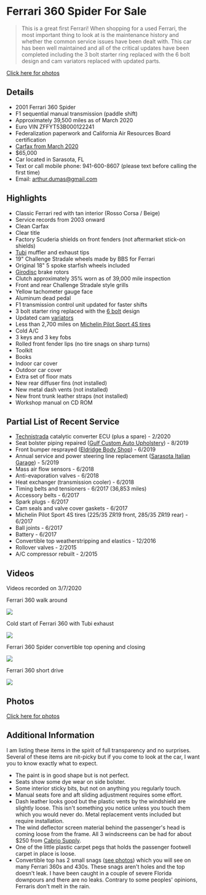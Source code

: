 # Ferrari 360 Spider For Sale

> This is a great first Ferrari! When shopping for a used Ferrari, the most important thing to look at is the maintenance history and whether the common service issues have been dealt with. This car has been well maintained and all of the critical updates have been completed including the 3 bolt starter ring replaced with the 6 bolt design and cam variators replaced with updated parts.

[Click here for photos](https://drive.google.com/drive/folders/1pHHpTnUoHpVyuHNxkVJY5SI1nRhGxGY_?usp=sharing)

## Details

- 2001 Ferrari 360 Spider
- F1 sequential manual transmission (paddle shift)
- Approximately 39,500 miles as of March 2020
- Euro VIN ZFFYT53B000122241
- Federalization paperwork and California Air Resources Board certification
- [Carfax from March 2020](https://drive.google.com/file/d/1A6mxrPsFq5bFn9JjkoczySHgSviKQSPN/view?usp=sharing)
- $65,000
- Car located in Sarasota, FL
- Text or call mobile phone: 941-600-8607 (please text before calling the first time)
- Email: <arthur.dumas@gmail.com>

## Highlights

- Classic Ferrari red with tan interior (Rosso Corsa / Beige)
- Service records from 2003 onward
- Clean Carfax
- Clear title
- Factory Scuderia shields on front fenders (not aftermarket stick-on shields)
- [Tubi](https://www.tubistyle.it/ferrari-360-modena-spider-challenge-stradale-exhaust-system/?lang=en) muffler and exhaust tips
- 19" Challenge Stradale wheels made by BBS for Ferrari
- Original 18" 5 spoke starfish wheels included
- [Girodisc](https://www.girodisc.com/Rotors_c_495.html) brake rotors
- Clutch approximately 35% worn as of 39,000 mile inspection
- Front and rear Challenge Stradale style grills
- Yellow tachometer gauge face
- Aluminum dead pedal
- F1 transmission control unit updated for faster shifts
- 3 bolt starter ring replaced with the [6 bolt](https://aldousvoice.com/2012/11/29/ferrari-starter-360-ring-gear-update/) design
- Updated cam [variators](https://aldousvoice.com/2013/01/23/ferrari-360-phase-variator/)
- Less than 2,700 miles on [Michelin Pilot Sport 4S tires](https://www.michelinman.com/tires/pilot/pilot-sport-4s.html)
- Cold A/C
- 3 keys and 3 key fobs
- Rolled front fender lips (no tire snags on sharp turns)
- Toolkit
- Books
- Indoor car cover
- Outdoor car cover
- Extra set of floor mats
- New rear diffuser fins (not installed)
- New metal dash vents (not installed)
- New front trunk leather straps (not installed)
- Workshop manual on CD ROM

## Partial List of Recent Service

- [Technistrada](https://technistrada.com/) catalytic converter ECU (plus a spare) - 2/2020
- Seat bolster piping repaired ([Gulf Custom Auto Upholstery](https://www.facebook.com/GulfCustomAuto)) - 8/2019
- Front bumper resprayed ([Eldridge Body Shop](https://eldridgebodyshop.com/)) - 6/2019
- Annual service and power steering line replacement ([Sarasota Italian Garage](https://www.sarasotaitaliangarage.com/)) - 5/2019
- Mass air flow sensors - 6/2018
- Anti-evaporation valves - 6/2018
- Heat exchanger (transmission cooler) - 6/2018
- Timing belts and tensioners - 6/2017 (36,853 miles)
- Accessory belts - 6/2017
- Spark plugs - 6/2017
- Cam seals and valve cover gaskets - 6/2017
- Michelin Pilot Sport 4S tires (225/35 ZR19 front, 285/35 ZR19 rear) - 6/2017
- Ball joints - 6/2017
- Battery - 6/2017
- Convertible top weatherstripping and elastics - 12/2016
- Rollover valves - 2/2015
- A/C compressor rebuilt - 2/2015

## Videos

Videos recorded on 3/7/2020

Ferrari 360 walk around

[![](http://img.youtube.com/vi/qzNCOGe2J0o/0.jpg)](http://www.youtube.com/watch?v=qzNCOGe2J0o "Ferrari 360 walk around")

Cold start of Ferrari 360 with Tubi exhaust

[![](http://img.youtube.com/vi/bSbHwoZ_i7Q/0.jpg)](http://www.youtube.com/watch?v=bSbHwoZ_i7Q "Cold start of Ferrari 360 with Tubi exhaust")

Ferrari 360 Spider convertible top opening and closing

[![](http://img.youtube.com/vi/Oz7zv4eXOrM/0.jpg)](http://www.youtube.com/watch?v=Oz7zv4eXOrM "Ferrari 360 Spider convertible top opening and closing")

Ferrari 360 short drive

[![](http://img.youtube.com/vi/vm5Ctc4Crw8/0.jpg)](http://www.youtube.com/watch?v=vm5Ctc4Crw8 "Ferrari 360 short drive")

## Photos

[Click here for photos](https://drive.google.com/drive/folders/1pHHpTnUoHpVyuHNxkVJY5SI1nRhGxGY_?usp=sharing)

## Additional Information

I am listing these items in the spirit of full transparency and no surprises. Several of these items are nit-picky but if you come to look at the car, I want you to know exactly what to expect.

- The paint is in good shape but is not perfect.
- Seats show some dye wear on side bolster.
- Some interior sticky bits, but not on anything you regularly touch.
- Manual seats fore and aft sliding adjustment requires some effort.
- Dash leather looks good but the plastic vents by the windshield are slightly loose. This isn't something you notice unless you touch them which you would never do. Metal replacement vents included but require installation.
- The wind deflector screen material behind the passenger's head is coming loose from the frame. All 3 windscreens can be had for about $250 from [Cabrio Supply](https://www.cabriosupply.com/ferrari-360-und-f430-spider-wind-deflector-2000-2009).
- One of the little plastic carpet pegs that holds the passenger footwell carpet in place is loose.
- Convertible top has 2 small snags ([see photos](https://drive.google.com/drive/folders/1pHHpTnUoHpVyuHNxkVJY5SI1nRhGxGY_?usp=sharing)) which you will see on many Ferrari 360s and 430s. These snags aren't holes and the top doesn't leak. I have been caught in a couple of severe Florida downpours and there are no leaks. Contrary to some peoples' opinions, Ferraris don't melt in the rain.
